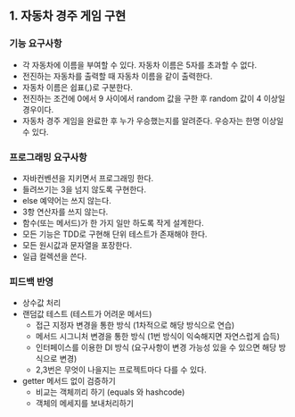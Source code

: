 ## 1. 자동차 경주 게임 구현 

### 기능 요구사항
- 각 자동차에 이름을 부여할 수 있다. 자동차 이름은 5자를 초과할 수 없다. 
- 전진하는 자동차를 출력할 때 자동차 이름을 같이 출력한다. 
- 자동차 이름은 쉽표(,)로 구분한다. 
- 전진하는 조건에 0에서 9 사이에서 random 값을 구한 후 random 값이 4 이상일 경우이다. 
- 자동차 경주 게임을 완료한 후 누가 우승했는지를 알려준다. 우승자는 한명 이상일 수 있다. 

### 프로그래밍 요구사항 
- 자바컨벤션을 지키면서 프로그래밍 한다. 
- 들려쓰기는 3을 넘지 않도록 구현한다. 
- else 예약어는 쓰지 않는다. 
- 3항 연산자를 쓰지 않는다. 
- 함수(또는 메서드)가 한 가지 일만 하도록 작게 설계한다. 
- 모든 기능은 TDD로 구현해 단위 테스트가 존재해야 한다. 
- 모든 원시값과 문자열을 포장한다. 
- 일급 컬렉션을 쓴다.

### 피드백 반영 
- 상수값 처리 
- 랜덤값 테스트 (테스트가 어려운 메서드)
  - 접근 지정자 변경을 통한 방식 (1차적으로 해당 방식으로 연습)
  - 메서드 시그니처 변경을 통한 방식 (1번 방식이 익숙해지면 자연스럽게 습득)
  - 인터페이스를 이용한 DI 방식 (요구사항이 변경 가능성 있을 수 있으면 해당 방식으로 변경)
  - 2,3번은 무엇이 나을지는 프로젝트마다 다를 수 있다. 
- getter 메서드 없이 검증하기 
  - 비교는 객체끼리 하기 (equals 와 hashcode)
  - 객체의 메세지를 보내처리하기
